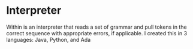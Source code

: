 # Interpreter

Within is an interpreter that reads a set of grammar and pull tokens in the correct sequence with appropriate errors, if applicable. I created this in 3 languages: Java, Python, and Ada
